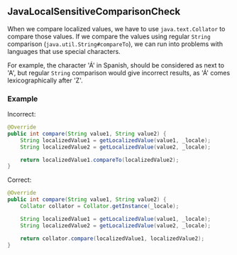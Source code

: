 ## JavaLocalSensitiveComparisonCheck

When we compare localized values, we have to use `java.text.Collator` to compare
those values. If we compare the values using regular `String` comparison
(`java.util.String#compareTo`), we can run into problems with languages that use
special characters.

For example, the character '&Aacute;' in Spanish, should be considered as next
to 'A', but regular `String` comparison would give incorrect results, as
'&Aacute;' comes lexicographically after 'Z'.

### Example

Incorrect:

```java
@Override
public int compare(String value1, String value2) {
    String localizedValue1 = getLocalizedValue(value1, _locale);
    String localizedValue2 = getLocalizedValue(value2, _locale);

    return localizedValue1.compareTo(localizedValue2);
}
```

Correct:

```java
@Override
public int compare(String value1, String value2) {
    Collator collator = Collator.getInstance(_locale);

    String localizedValue1 = getLocalizedValue(value1, _locale);
    String localizedValue2 = getLocalizedValue(value2, _locale);

    return collator.compare(localizedValue1, localizedValue2);
}
```